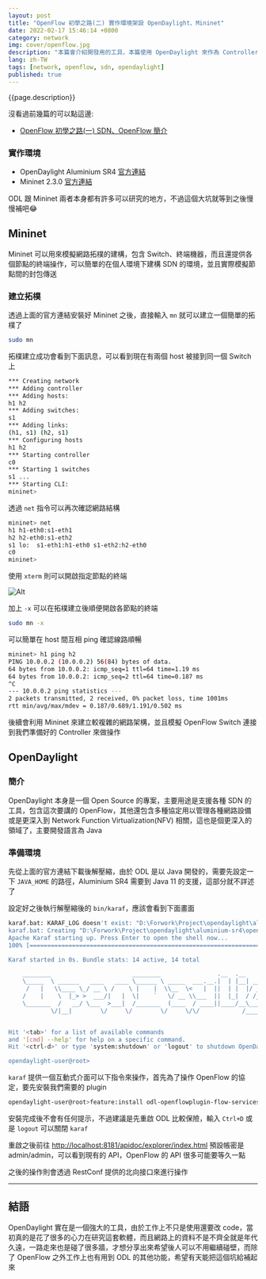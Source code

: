 ```yaml
---
layout: post
title: "OpenFlow 初學之路(二) 實作環境架設 OpenDaylight、Mininet"
date: 2022-02-17 15:46:14 +0800
category: network
img: cover/openflow.jpg
description: "本篇會介紹開發用的工具，本篇使用 OpenDaylight 來作為 Controller 並以 Mininet 模擬 Switch 網路拓樸環境，這篇先簡介一下工具的環境架設以及基本用法"
lang: zh-TW
tags: [network, openflow, sdn, opendaylight]
published: true
---
```


{{page.description}}

沒看過前幾篇的可以點這邊:

+ [OpenFlow 初學之路(一) SDN、OpenFlow 簡介](https://bingdoal.github.io/network/2022/02/sdn-openflow-intro/)

### 實作環境

+ OpenDaylight Aluminium SR4 [官方連結](https://docs.opendaylight.org/en/stable-aluminium/downloads.html)
+ Mininet 2.3.0 [官方連結](http://mininet.org/download/)

ODL 跟 Mininet 兩者本身都有許多可以研究的地方，不過這個大坑就等到之後慢慢補吧😂

## Mininet

Mininet 可以用來模擬網路拓樸的建構，包含 Switch、終端機器，而且還提供各個節點的終端操作，可以簡單的在個人環境下建構 SDN 的環境，並且實際模擬節點間的封包傳送

### 建立拓樸

透過上面的官方連結安裝好 Mininet 之後，直接輸入 `mn` 就可以建立一個簡單的拓樸了

```bash
sudo mn
```

拓樸建立成功會看到下面訊息，可以看到現在有兩個 host 被接到同一個 Switch 上

```bash
*** Creating network
*** Adding controller
*** Adding hosts:
h1 h2
*** Adding switches:
s1
*** Adding links:
(h1, s1) (h2, s1)
*** Configuring hosts
h1 h2
*** Starting controller
c0
*** Starting 1 switches
s1 ...
*** Starting CLI:
mininet>
```

透過 `net` 指令可以再次確認網路結構

```bash
mininet> net
h1 h1-eth0:s1-eth1
h2 h2-eth0:s1-eth2
s1 lo:  s1-eth1:h1-eth0 s1-eth2:h2-eth0
c0
mininet>
```

使用 `xterm` 則可以開啟指定節點的終端

![Alt]({{site.baseurl}}/assets/img/mininet-xterm.png)

加上 `-x` 可以在拓樸建立後順便開啟各節點的終端

```bash
sudo mn -x
```

可以簡單在 host 間互相 ping 確認線路順暢

```bash
mininet> h1 ping h2
PING 10.0.0.2 (10.0.0.2) 56(84) bytes of data.
64 bytes from 10.0.0.2: icmp_seq=1 ttl=64 time=1.19 ms
64 bytes from 10.0.0.2: icmp_seq=2 ttl=64 time=0.187 ms
^C
--- 10.0.0.2 ping statistics ---
2 packets transmitted, 2 received, 0% packet loss, time 1001ms
rtt min/avg/max/mdev = 0.187/0.689/1.191/0.502 ms
```

後續會利用 Mininet 來建立較複雜的網路架構，並且模擬 OpenFlow Switch 連接到我們準備好的 Controller 來做操作

## OpenDaylight

### 簡介

OpenDaylight 本身是一個 Open Source 的專案，主要用途是支援各種 SDN 的工具，包含這次要講的 OpenFlow，其他還包含多種協定用以管理各種網路設備或是更深入到 Network Function Virtualization(NFV) 相關，這也是個更深入的領域了，主要開發語言為 Java

### 準備環境

先從上面的官方連結下載後解壓縮，由於 ODL 是以 Java 開發的，需要先設定一下 `JAVA_HOME` 的路徑，Aluminium SR4 需要到 Java 11 的支援，這部分就不詳述了

設定好之後執行解壓縮後的 `bin/karaf`，應該會看到下面畫面

```bash
karaf.bat: KARAF_LOG doesn't exist: "D:\Forwork\Project\opendaylight\aluminium-sr4\opendaylight-0.13.4\bin\..\data\log"
karaf.bat: Creating "D:\Forwork\Project\opendaylight\aluminium-sr4\opendaylight-0.13.4\bin\..\data\log"
Apache Karaf starting up. Press Enter to open the shell now...
100% [========================================================================]

Karaf started in 0s. Bundle stats: 14 active, 14 total

    ________                       ________                .__  .__       .__     __
    \_____  \ ______   ____   ____ \______ \ _____  ___.__.|  | |__| ____ |  |___/  |_
     /   |   \\____ \_/ __ \ /    \ |    |  \\__  \<   |  ||  | |  |/ ___\|  |  \   __\
    /    |    \  |_> >  ___/|   |  \|    `   \/ __ \\___  ||  |_|  / /_/  >   Y  \  |
    \_______  /   __/ \___  >___|  /_______  (____  / ____||____/__\___  /|___|  /__|
            \/|__|        \/     \/        \/     \/\/            /_____/      \/


Hit '<tab>' for a list of available commands
and '[cmd] --help' for help on a specific command.
Hit '<ctrl-d>' or type 'system:shutdown' or 'logout' to shutdown OpenDaylight.

opendaylight-user@root>
```

`karaf` 提供一個互動式介面可以下指令來操作，首先為了操作 OpenFlow 的協定，要先安裝我們需要的 plugin

```bash
opendaylight-user@root>feature:install odl-openflowplugin-flow-services-rest odl-openflowplugin-app-table-miss-enforcer odl-openflowplugin-nxm-extensions odl-mdsal-apidocs odl-openflowplugin-app-topology-manager
```

安裝完成後不會有任何提示，不過建議是先重啟 ODL 比較保險，輸入 `Ctrl+D` 或是 `logout` 可以關閉 `karaf`

重啟之後前往 [http://localhost:8181/apidoc/explorer/index.html](http://localhost:8181/apidoc/explorer/index.html) 預設帳密是 admin/admin，可以看到現有的 API，OpenFlow 的 API 很多可能要等久一點

之後的操作則會透過 RestConf 提供的北向接口來進行操作

---

## 結語

OpenDaylight 實在是一個強大的工具，由於工作上不只是使用還要改 code，當初真的是花了很多的心力在研究這套軟體，而且網路上的資料不是不齊全就是年代久遠，一路走來也是碰了很多牆，才想分享出來希望後人可以不用繼續碰壁，而除了 OpenFlow 之外工作上也有用到 ODL 的其他功能，希望有天能把這個坑給補起來
